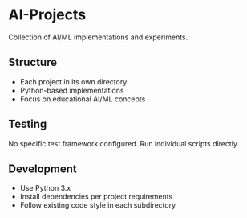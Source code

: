 # AI-Projects

Collection of AI/ML implementations and experiments.

## Structure
- Each project in its own directory
- Python-based implementations
- Focus on educational AI/ML concepts

## Testing
No specific test framework configured. Run individual scripts directly.

## Development
- Use Python 3.x
- Install dependencies per project requirements
- Follow existing code style in each subdirectory